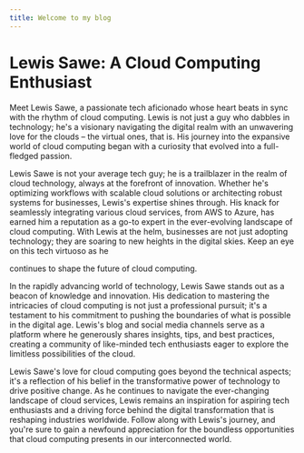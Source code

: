 ```yaml
---
title: Welcome to my blog
---
```


# Lewis Sawe: A Cloud Computing Enthusiast

Meet Lewis Sawe, a passionate tech aficionado whose heart beats in sync with the rhythm of cloud computing. Lewis is not just a guy who dabbles in technology; he's a visionary navigating the digital realm with an unwavering love for the clouds – the virtual ones, that is. His journey into the expansive world of cloud computing began with a curiosity that evolved into a full-fledged passion.

Lewis Sawe is not your average tech guy; he is a trailblazer in the realm of cloud technology, always at the forefront of innovation. Whether he's optimizing workflows with scalable cloud solutions or architecting robust systems for businesses, Lewis's expertise shines through. His knack for seamlessly integrating various cloud services, from AWS to Azure, has earned him a reputation as a go-to expert in the ever-evolving landscape of cloud computing. With Lewis at the helm, businesses are not just adopting technology; they are soaring to new heights in the digital skies. Keep an eye on this tech virtuoso as he

continues to shape the future of cloud computing.

In the rapidly advancing world of technology, Lewis Sawe stands out as a beacon of knowledge and innovation. His dedication to mastering the intricacies of cloud computing is not just a professional pursuit; it's a testament to his commitment to pushing the boundaries of what is possible in the digital age. Lewis's blog and social media channels serve as a platform where he generously shares insights, tips, and best practices, creating a community of like-minded tech enthusiasts eager to explore the limitless possibilities of the cloud.

Lewis Sawe's love for cloud computing goes beyond the technical aspects; it's a reflection of his belief in the transformative power of technology to drive positive change. As he continues to navigate the ever-changing landscape of cloud services, Lewis remains an inspiration for aspiring tech enthusiasts and a driving force behind the digital transformation that is reshaping industries worldwide. Follow along with Lewis's journey, and you're sure to gain a newfound appreciation for the boundless opportunities that cloud computing presents in our interconnected world.
